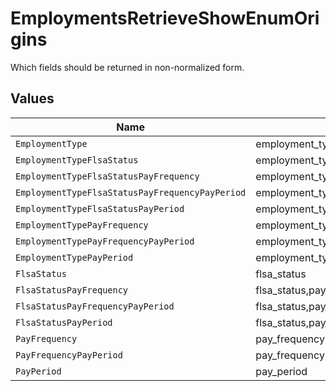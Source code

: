 # EmploymentsRetrieveShowEnumOrigins

Which fields should be returned in non-normalized form.


## Values

| Name                                                 | Value                                                |
| ---------------------------------------------------- | ---------------------------------------------------- |
| `EmploymentType`                                     | employment_type                                      |
| `EmploymentTypeFlsaStatus`                           | employment_type,flsa_status                          |
| `EmploymentTypeFlsaStatusPayFrequency`               | employment_type,flsa_status,pay_frequency            |
| `EmploymentTypeFlsaStatusPayFrequencyPayPeriod`      | employment_type,flsa_status,pay_frequency,pay_period |
| `EmploymentTypeFlsaStatusPayPeriod`                  | employment_type,flsa_status,pay_period               |
| `EmploymentTypePayFrequency`                         | employment_type,pay_frequency                        |
| `EmploymentTypePayFrequencyPayPeriod`                | employment_type,pay_frequency,pay_period             |
| `EmploymentTypePayPeriod`                            | employment_type,pay_period                           |
| `FlsaStatus`                                         | flsa_status                                          |
| `FlsaStatusPayFrequency`                             | flsa_status,pay_frequency                            |
| `FlsaStatusPayFrequencyPayPeriod`                    | flsa_status,pay_frequency,pay_period                 |
| `FlsaStatusPayPeriod`                                | flsa_status,pay_period                               |
| `PayFrequency`                                       | pay_frequency                                        |
| `PayFrequencyPayPeriod`                              | pay_frequency,pay_period                             |
| `PayPeriod`                                          | pay_period                                           |
